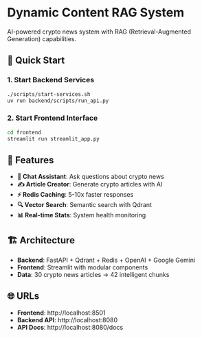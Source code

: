 # Dynamic Content RAG System

AI-powered crypto news system with RAG (Retrieval-Augmented Generation) capabilities.

## 🚀 Quick Start

### 1. Start Backend Services
```bash
./scripts/start-services.sh
uv run backend/scripts/run_api.py
```

### 2. Start Frontend Interface
```bash
cd frontend
streamlit run streamlit_app.py
```

## 📖 Features

- **🤖 Chat Assistant**: Ask questions about crypto news
- **✍️ Article Creator**: Generate crypto articles with AI
- **⚡ Redis Caching**: 5-10x faster responses
- **🔍 Vector Search**: Semantic search with Qdrant
- **📊 Real-time Stats**: System health monitoring

## 🏗️ Architecture

- **Backend**: FastAPI + Qdrant + Redis + OpenAI + Google Gemini
- **Frontend**: Streamlit with modular components
- **Data**: 30 crypto news articles → 42 intelligent chunks

## 🌐 URLs

- **Frontend**: http://localhost:8501
- **Backend API**: http://localhost:8080
- **API Docs**: http://localhost:8080/docs
